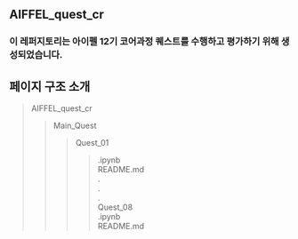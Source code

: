 ## AIFFEL_quest_cr
### 이 레퍼지토리는 아이펠 12기 코어과정 퀘스트를 수행하고 평가하기 위해 생성되었습니다.

## 페이지 구조 소개
> AIFFEL_quest_cr
>  > Main_Quest
>  >  > Quest_01
>  >  >  > .ipynb   
>  >  >  > README.md   
>  > .      
>  > .   
>  > .    
>  >  > Quest_08  
>  >  >  > .ipynb    
>  >  >  > README.md  
